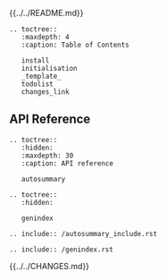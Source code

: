 

{{../../README.md}}

```eval_rst
.. toctree::
   :maxdepth: 4
   :caption: Table of Contents

   install
   initialisation
   _template_
   todolist
   changes_link
```

## API Reference

```eval_rst
.. toctree::
   :hidden:
   :maxdepth: 30
   :caption: API reference

   autosummary
```

```eval_rst
.. toctree::
   :hidden:

   genindex
```


```eval_rst
.. include:: /autosummary_include.rst
```

```eval_rst
.. include:: /genindex.rst
```

{{../../CHANGES.md}}
